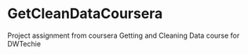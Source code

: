 # GetCleanDataCoursera
Project assignment from coursera Getting and Cleaning Data course for DWTechie

